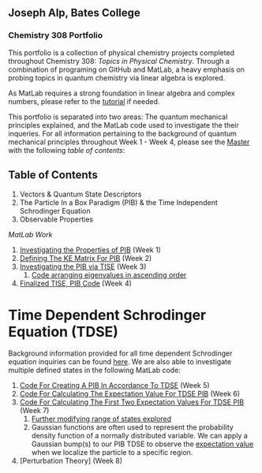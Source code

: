 ## Joseph Alp, Bates College


### Chemistry 308 Portfolio
This portfolio is a collection of physical chemistry projects completed throughout Chemistry 308: *Topics in Physical Chemistry*. Through a combination of programing on GitHub and MatLab, a heavy emphasis on probing topics in quantum chemistry via linear algebra is explored.

As MatLab requires a strong foundation in linear algebra and complex numbers, please refer to the [tutorial](/Linear_Algebra_Basics.md) if needed.  

This portfolio is separated into two areas: The quantum mechanical principles explained, and the MatLab code used to investigate the their inqueries. For all information pertaining to the background of quantum mechanical principles throughout Week 1 - Week 4, please see the [Master](/Master.md) with the following *table of contents*:

## Table of Contents

1. Vectors & Quantum State Descriptors 
1. The Particle In a Box Paradigm (PIB) & the Time Independent Schrodinger Equation
1. Observable Properties

*MatLab Work*

1. [Investigating the Properties of PIB](/MLW1.md) (Week 1)
1. [Defining The KE Matrix For PIB](/MLW2.md) (Week 2) 
1. [Investigating the PIB via TISE](/MLW3a.md) (Week 3)
    1.  [Code arranging eigenvalues in ascending order](/MLW3b.md)
 1. [Finalized TISE, PIB Code](/MLW4.md) (Week 4)

# Time Dependent Schrodinger Equation (TDSE)
  Background information provided for all time dependent Schrodinger equation inquiries can be found [here](/MasterTDSE.md). 
  We are also able to investigate multiple defined states in the following MatLab code: 
1. [Code For Creating A PIB In Accordance To TDSE](/MLW5.md) (Week 5)
1. [Code For Calculating The Expectation Value For TDSE PIB](/MLW6.md) (Week 6)
1. [Code For Calculating The First Two Expectation Values For TDSE PIB](/MLW6a.md) (Week 7) 
    1.  [Further modifying range of states explored](/MLW6c.md) 
    2.  Gaussian functions are often used to represent the probability density function of a normally distributed variable. We can apply 
        a Gaussian bump(s) to our PIB TDSE to observe the [expectation value](/MLW6b.md) when we localize the particle to a specific region.
1. [Perturbation Theory] (Week 8) 
